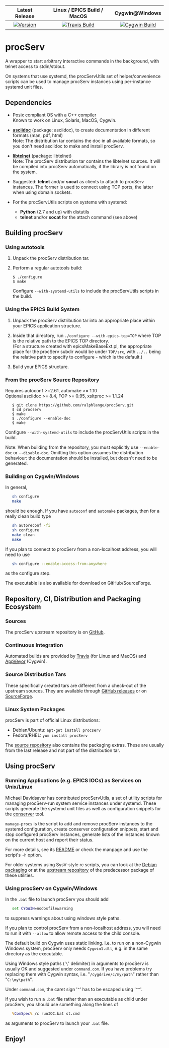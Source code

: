 |               Latest Release              |          Linux / EPICS Build / MacOS         |                  Cygwin@Windows                  |
| :---------------------------------------: | :------------------------------------------: | :----------------------------------------------: |
| [![Version][badge.version]][link.version] | [![Travis Build][badge.travis]][link.travis] | [![Cygwin Build][badge.appveyor]][link.appveyor] |

# procServ

A wrapper to start arbitrary interactive commands in the background,
with telnet access to stdin/stdout.

On systems that use systemd, the procServUtils set of helper/convenience
scripts can be used to manage procServ instances using per-instance
systemd unit files.

## Dependencies

-   Posix compliant OS with a C++ compiler
    <br/>
    Known to work on Linux, Solaris, MacOS, Cygwin.

-   [**asciidoc**](http://www.methods.co.nz/asciidoc/)
    (package: asciidoc), to create documentation in different formats
    (man, pdf, html)
    <br/>
    Note: The distribution tar contains the doc in all available formats,
    so you don't need asciidoc to make and install procServ.

-   [**libtelnet**](https://github.com/seanmiddleditch/libtelnet)
    (package: libtelnet)
    <br/>
    Note: The procServ distribution tar contains the libtelnet sources.
    It will be compiled into procServ automatically, if the library
    is not found on the system.

-   Suggested: **telnet** and/or **socat** as clients to attach to
    procServ instances.
    The former is used to connect using TCP ports, the latter when using
    domain sockets.

-   For the procServUtils scripts on systems with systemd:
    *   **Python** (2.7 and up) with distutils
    *   **telnet** and/or **socat** for the attach command (see above)

## Building procServ

### Using autotools

1.  Unpack the procServ distribution tar.

2.  Perform a regular autotools build:
    ```
    $ ./configure
    $ make
    ```
    Configure `--with-systemd-utils` to include the procServUtils
    scripts in the build.

### Using the EPICS Build System

1.  Unpack the procServ distribution tar into an appropriate place
    within your EPICS application structure.

2.  Inside that directory, run `./configure --with-epics-top=TOP`
    where TOP is the relative path to the EPICS TOP directory.
    <br/>
    (For a structure created with epicsMakeBaseExt.pl, the appropriate
    place for the procServ subdir would be under `TOP/src`,
    with `../..` being the relative path to specify to configure -
    which is the default.)

3.  Build your EPICS structure.

### From the procServ Source Repository

Requires autoconf >=2.61, automake >= 1.10
<br/>
Optional asciidoc >= 8.4, FOP >= 0.95, xsltproc >= 1.1.24
```
   $ git clone https://github.com/ralphlange/procServ.git
   $ cd procserv
   $ make
   $ ./configure --enable-doc
   $ make
```
Configure `--with-systemd-utils` to include the procServUtils
scripts in the build.

Note: When building from the repository, you must explicitly
use `--enable-doc` or `--disable-doc`.  Omitting this
option assumes the distribution behaviour:
the documentation should be installed, but doesn't
need to be generated.

### Building on Cygwin/Windows

In general,
```sh
   sh configure
   make
```
should be enough. If you have `autoconf` and `automake` packages,
then for a really clean build type
```sh
   sh autoreconf -fi
   sh configure
   make clean
   make
```

If you plan to connect to procServ from a non-localhost address,
you will need to use
```sh
   sh configure --enable-access-from-anywhere
```
as the configure step.

The executable is also available for download on GitHub/SourceForge.

## Repository, CI, Distribution and Packaging Ecosystem

### Sources

The procServ upstream repository is on 
[GitHub](https://github.com/ralphlange/procServ).

### Continuous Integration

Automated builds are provided by
[Travis](https://travis-ci.org/ralphlange/procServ) (for Linux and MacOS) and
[AppVeyor](https://ci.appveyor.com/project/ralphlange/procserv) (Cygwin).

### Source Distribution Tars

These specifically created tars are different from a check-out
of the upstream sources. They are available through
[GitHub releases](https://github.com/ralphlange/procServ/releases) or on
[SourceForge](http://sourceforge.net/projects/procserv/).

### Linux System Packages

procServ is part of official Linux distributions:

-   Debian/Ubuntu: `apt-get install procserv`
-   Fedora/RHEL:   `yum install procServ`

The [source repository](https://github.com/ralphlange/procServ) also contains 
the packaging extras. These are usually from the last release and not part of
the distribution tar.

## Using procServ

### Running Applications (e.g. EPICS IOCs) as Services on Unix/Linux

Michael Davidsaver has contributed procServUtils, a set of utility scripts
for managing procServ-run system service instances under systemd.
These scripts generate the systemd unit files as well as configuration
snippets for the [conserver](https://www.conserver.com/) tool.

`manage-procs` is the script to add and remove procServ instances to
the systemd configuration, create conserver configuration snippets,
start and stop configured procServ instances,
generate lists of the instances known on the current host
and report their status.

For more details, see its [README](procServUtils/README.md) or check the manpage and use the script's `-h` option.

For older systems using SysV-style rc scripts, you can look at the
[Debian packaging](http://epics.nsls2.bnl.gov/debian/) or
at the [upstream repository](https://github.com/epicsdeb/sysv-rc-softioc)
of the predecessor package of these utilities.

### Using procServ on Cygwin/Windows

In the `.bat` file to launch procServ you should add
```bat
   set CYGWIN=nodosfilewarning
```
to suppress warnings about using windows style paths.

If you plan to control procServ from a non-localhost address,
you will need to run it with `--allow` to allow remote access
to the child console.

The default build on Cygwin uses static linking.
I.e. to run on a non-Cygwin Windows system, procServ only needs `Cygwin1.dll`,
e.g. in the same directory as the executable.

Using Windows style paths ('`\`' delimiter) in arguments to procServ
is usually OK and suggested under `command.com`.
If you have problems try replacing them with Cygwin syntax,
i.e. "`/cygdrive/c/my/path`" rather than "`C:\my\path`".

Under `command.com`, the caret sign '`^`' has to be escaped using '`^^`'.

If you wish to run a `.bat` file rather than an executable as child under
procServ, you should use something along the lines of
```bat
   %ComSpec% /c runIOC.bat st.cmd
```
as arguments to procServ to launch your `.bat` file.

## Enjoy!

<!-- Links -->
[badge.version]: https://badge.fury.io/gh/ralphlange%2FprocServ.svg
[link.version]: http://semver.org

[badge.travis]: https://travis-ci.org/ralphlange/procServ.svg?branch=master
[link.travis]: https://travis-ci.org/ralphlange/procServ

[badge.appveyor]: https://ci.appveyor.com/api/projects/status/h59hhep87tqn204u?svg=true
[link.appveyor]: https://ci.appveyor.com/project/ralphlange/procserv
